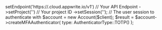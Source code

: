 <?php

use Appwrite\Client;
use Appwrite\Services\Account;
use Appwrite\Enums\AuthenticatorType;

$client = (new Client())
    ->setEndpoint('https://<REGION>.cloud.appwrite.io/v1') // Your API Endpoint
    ->setProject('<YOUR_PROJECT_ID>') // Your project ID
    ->setSession(''); // The user session to authenticate with

$account = new Account($client);

$result = $account->createMFAAuthenticator(
    type: AuthenticatorType::TOTP()
);